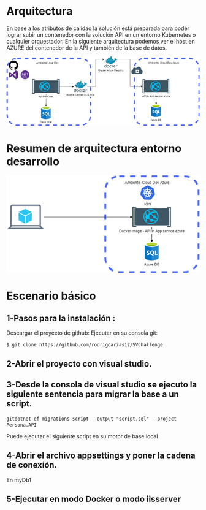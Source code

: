 # Arquitectura
En base a los atributos de calidad la solución está preparada para poder lograr subir un contenedor con la solución API en un entorno Kubernetes o cualquier orquestador. 
En la siguiente arquitectura podemos ver el host en AZURE del contenedor de la API y también de la base de datos. 

![.NET](./Persona.API/arq1.jpg ".NET on azure")

# Resumen de arquitectura entorno desarrollo

![.NET](./Persona.API/arq2.png ".NET on azure")

# Escenario básico
## 1-Pasos para la instalación : 
Descargar el proyecto de github:
Ejecutar en su consola git:
```git
$ git clone https://github.com/rodrigoarias12/SVChallenge
```
## 2-Abrir el proyecto con visual studio. 
## 3-Desde la consola de visual studio se ejecuto la siguiente sentencia para migrar la base a un script.
```
gitdotnet ef migrations script --output "script.sql" --project Persona.API
```
Puede ejecutar el siguiente script en su motor de base local 
## 4-Abrir el archivo appsettings y poner la cadena de conexión.
En myDb1
## 5-Ejecutar en modo Docker o modo iisserver
